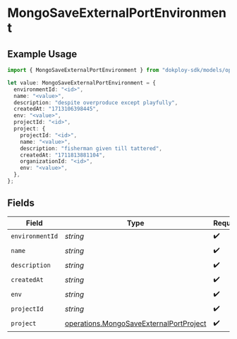 # MongoSaveExternalPortEnvironment

## Example Usage

```typescript
import { MongoSaveExternalPortEnvironment } from "dokploy-sdk/models/operations";

let value: MongoSaveExternalPortEnvironment = {
  environmentId: "<id>",
  name: "<value>",
  description: "despite overproduce except playfully",
  createdAt: "1713106398445",
  env: "<value>",
  projectId: "<id>",
  project: {
    projectId: "<id>",
    name: "<value>",
    description: "fisherman given till tattered",
    createdAt: "1711813881104",
    organizationId: "<id>",
    env: "<value>",
  },
};
```

## Fields

| Field                                                                                              | Type                                                                                               | Required                                                                                           | Description                                                                                        |
| -------------------------------------------------------------------------------------------------- | -------------------------------------------------------------------------------------------------- | -------------------------------------------------------------------------------------------------- | -------------------------------------------------------------------------------------------------- |
| `environmentId`                                                                                    | *string*                                                                                           | :heavy_check_mark:                                                                                 | N/A                                                                                                |
| `name`                                                                                             | *string*                                                                                           | :heavy_check_mark:                                                                                 | N/A                                                                                                |
| `description`                                                                                      | *string*                                                                                           | :heavy_check_mark:                                                                                 | N/A                                                                                                |
| `createdAt`                                                                                        | *string*                                                                                           | :heavy_check_mark:                                                                                 | N/A                                                                                                |
| `env`                                                                                              | *string*                                                                                           | :heavy_check_mark:                                                                                 | N/A                                                                                                |
| `projectId`                                                                                        | *string*                                                                                           | :heavy_check_mark:                                                                                 | N/A                                                                                                |
| `project`                                                                                          | [operations.MongoSaveExternalPortProject](../../models/operations/mongosaveexternalportproject.md) | :heavy_check_mark:                                                                                 | N/A                                                                                                |